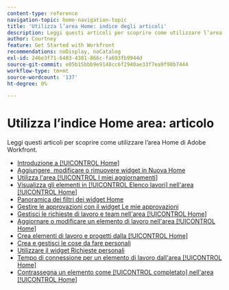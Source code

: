 ```yaml
---
content-type: reference
navigation-topic: home-navigation-topic
title: 'Utilizza l’area Home: indice degli articoli'
description: Leggi questi articoli per scoprire come utilizzare l’area Home di Adobe Workfront.
author: Courtney
feature: Get Started with Workfront
recommendations: noDisplay, noCatalog
exl-id: 246e3f71-6403-4381-866c-fa693fb9944d
source-git-commit: e05b15bbb9e9148cc6f2940ae33f7ea9f98b7444
workflow-type: tm+mt
source-wordcount: '137'
ht-degree: 0%

---
```


# Utilizza l’indice Home area: articolo

<!--Audited: 12/2024-->

Leggi questi articoli per scoprire come utilizzare l’area Home di Adobe Workfront.

* [Introduzione a [!UICONTROL Home]](../../../workfront-basics/using-home/using-the-home-area/get-started-with-home.md)
* [Aggiungere, modificare o rimuovere widget in Nuova Home](/help/quicksilver/workfront-basics/using-home/using-the-home-area/add-edit-remove-widgets-in-new-home.md)
* [Utilizza l&#39;area [!UICONTROL I miei aggiornamenti]](../../../workfront-basics/using-home/using-the-home-area/my-updates-area.md)
* [Visualizza gli elementi in [!UICONTROL Elenco lavori] nell&#39;area [!UICONTROL Home]](../../../workfront-basics/using-home/using-the-home-area/display-items-in-home-work-list.md)
* [Panoramica dei filtri dei widget Home](/help/quicksilver/workfront-basics/using-home/using-the-home-area/widget-filter-overview-home.md)
* [Gestire le approvazioni con il widget Le mie approvazioni](/help/quicksilver/workfront-basics/using-home/using-the-home-area/my-approvals-widget.md)
* [Gestisci le richieste di lavoro e team nell&#39;area [!UICONTROL Home]](../../../workfront-basics/using-home/using-the-home-area/manage-work-and-team-requests-home.md)
* [Aggiornare o modificare un elemento di lavoro nell&#39;area [!UICONTROL Home]](../../../workfront-basics/using-home/using-the-home-area/update-and-edit-work-item-home.md)
* [Crea elementi di lavoro e progetti dalla [!UICONTROL Home]](../../../workfront-basics/using-home/using-the-home-area/create-work-items-in-home.md)
* [Crea e gestisci le cose da fare personali](/help/quicksilver/workfront-basics/using-home/using-the-home-area/manage-to-do-in-home.md)
* [Utilizzare il widget Richieste personali](/help/quicksilver/workfront-basics/using-home/using-the-home-area/my-requests-widget.md)
* [Tempo di connessione per un elemento di lavoro dall&#39;area [!UICONTROL Home]](../../../workfront-basics/using-home/using-the-home-area/log-time-on-work-item-in-home.md)
* [Contrassegna un elemento come [!UICONTROL completato] nell&#39;area [!UICONTROL Home]](../../../workfront-basics/using-home/using-the-home-area/mark-item-done-in-home.md)
